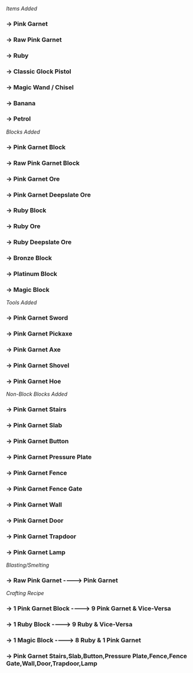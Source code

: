 *Items Added*

### -> Pink Garnet

### -> Raw Pink Garnet

### -> Ruby

### -> Classic Glock Pistol

### -> Magic Wand / Chisel

### -> Banana 

### -> Petrol 

*Blocks Added*

### -> Pink Garnet Block
### -> Raw Pink Garnet Block
### -> Pink Garnet Ore
### -> Pink Garnet Deepslate Ore
### -> Ruby Block
### -> Ruby Ore
### -> Ruby Deepslate Ore 
### -> Bronze Block
### -> Platinum Block
### -> Magic Block

*Tools Added*

### -> Pink Garnet Sword
### -> Pink Garnet Pickaxe
### -> Pink Garnet Axe
### -> Pink Garnet Shovel
### -> Pink Garnet Hoe

*Non-Block Blocks Added*

### -> Pink Garnet Stairs
### -> Pink Garnet Slab
### -> Pink Garnet Button
### -> Pink Garnet Pressure Plate
### -> Pink Garnet Fence
### -> Pink Garnet Fence Gate
### -> Pink Garnet Wall
### -> Pink Garnet Door
### -> Pink Garnet Trapdoor
### -> Pink Garnet Lamp

*Blasting/Smelting*

### -> Raw Pink Garnet ----> Pink Garnet

*Crafting Recipe* 

### -> 1 Pink Garnet Block ----> 9 Pink Garnet & Vice-Versa
### -> 1 Ruby Block ----> 9 Ruby & Vice-Versa
### -> 1 Magic Block ----> 8 Ruby & 1 Pink Garnet
### -> Pink Garnet Stairs,Slab,Button,Pressure Plate,Fence,Fence Gate,Wall,Door,Trapdoor,Lamp 

